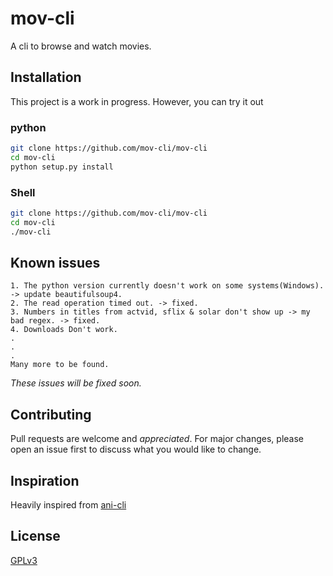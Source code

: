 # mov-cli

A cli to browse and watch movies.

## Installation
This project is a work in progress.
However, you can try it out

### python

```bash
git clone https://github.com/mov-cli/mov-cli
cd mov-cli
python setup.py install
```
### Shell

```bash
git clone https://github.com/mov-cli/mov-cli
cd mov-cli
./mov-cli
```

## Known issues

```
1. The python version currently doesn't work on some systems(Windows). -> update beautifulsoup4.
2. The read operation timed out. -> fixed.
3. Numbers in titles from actvid, sflix & solar don't show up -> my bad regex. -> fixed.
4. Downloads Don't work.
.
.
.
Many more to be found.
```
*These issues will be fixed soon.*
## Contributing
Pull requests are welcome and *appreciated*. For major changes, please open an issue first to discuss what you would like to change.

## Inspiration
Heavily inspired from [ani-cli](https://github.com/pystardust/ani-cli)

## License
[GPLv3](https://choosealicense.com/licenses/gpl-3.0/)
